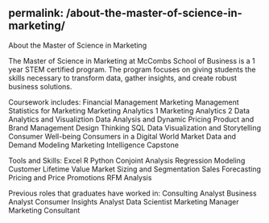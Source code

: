 permalink: /about-the-master-of-science-in-marketing/
---


About the Master of Science in Marketing



The Master of Science in Marketing at McCombs School of Business is a 1 year STEM certified program. The program focuses on giving students the skills necessary to transform data, gather insights, and create robust business solutions. 

Coursework includes:
Financial Management
Marketing Management
Statistics for Marketing
Marketing Analytics 1
Marketing Analytics 2
Data Analytics and Visualiztion
Data Analysis and Dynamic Pricing
Product and Brand Management
Design Thinking
SQL
Data Visualization and Storytelling
Consumer Well-being
Consumers in a Digital World
Market Data and Demand Modeling
Marketing Intelligence Capstone


Tools and Skills: 
Excel
R
Python
Conjoint Analysis
Regression Modeling
Customer Lifetime Value
Market Sizing and Segmentation
Sales Forecasting
Pricing and Price Promotions
RFM Analysis


Previous roles that graduates have worked in:
Consulting Analyst
Business Analyst
Consumer Insights Analyst
Data Scientist
Marketing Manager
Marketing Consultant
